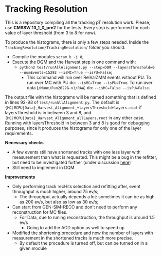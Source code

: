 # Tracking Resolution

This is a repository compiling all the tracking pT resolution work. Please, use **CMSSW 13_1_0_pre2** for the tests. Every step is performed for each value of layer threshold (from 3 to 8 for now).

To produce the histograms, there is only a few steps needed. Inside the `TrackingResolution/TrackingResolution/` folder you should:
  - Compile the modules `scram b -j 8`;
  - Execute the DQM and the Harvest step in one command with:
     - `python3 test/runAllAlignment.py --step=DQM --layersThreshold=0 --numEvents=15292 --isMC=True --isPU=False`;
        - This command will run over RelValZMM events without PU. To run over MC with PU do: `--isMC=True --isPU=True`. To run over data (`/Muon/Run2022G-v1/RAW`) do: `--isMC=False --isPU=False`.

The output file with the histograms will be named something that is defined in lines 92-98 of `test/runAllAlignment.py`. The default is `{MC|MCPU|Data}_Harvest_Alignment_+layersThreshold+layers.root` if layersThreshold is in between 3 and 8, and `{MC|MCPU|Data}_Harvest_Alignment_allLayers.root` in any other case. Running with layersThreshold in between 3 and 8 is good for debugging purposes, since it produces the histograms for only one of the layer requirements.

**Necessary checks**
  - A few events still have shortened tracks with one less layer with measurement than what is requested. This might be a bug in the refitter, but need to be investigated further (under discussion [here](https://github.com/CMSTrackingPOG/cmssw/issues/2))
  - Still need to implement in DQM

**Improvements**
  - Only performing track recHits selection and refitting after, event throughput is much higher, around 75 ev/s;
     - The throughput actually depends a lot: sometimes it can be as high as 200 ev/s, but also as low as 30 ev/s;
  - Can start from GEN-SIM-RECO and don't need to perform any reconstruction for MC files.
     - For Data, due to runing reconstruction, the throughput is around 1.5 ev/s
        - Going to add the AOD option as well to speed up
  - Modified the shortening procedure and now the number of layers with measurement in the shortened tracks is much more precise.
     - By default the procedure is turned off, but can be turned on in a given module
